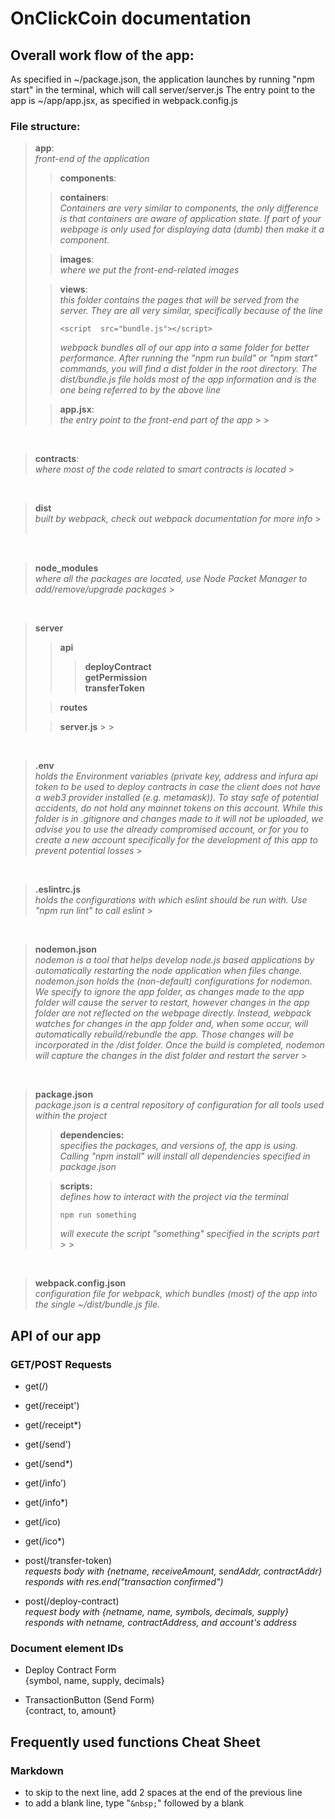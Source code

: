 # OnClickCoin documentation

## Overall work flow of the app:

As specified in ~/package.json, the application launches by running "npm start" in the terminal, which will call server/server.js
The entry point to the app is ~/app/app.jsx, as specified in webpack.config.js

### File structure:

> **app**:  
> _front-end of the application_
>
> > **components**:
>
> > **containers**:  
> > _Containers are very similar to components, the only difference is that containers are aware of application state. If part of your webpage is only used for displaying data (dumb) then make it a component._
>
> > **images**:  
> > _where we put the front-end-related images_
>
> > **views**:  
> > _this folder contains the pages that will be served from the server. They are all very similar, specifically because of the line_
> >
> > ```
> > <script  src="bundle.js"></script>
> > ```
> >
> > _webpack bundles all of our app into a same folder for better performance. After running the "npm run build" or "npm start" commands, you will find a dist folder in the root directory. The dist/bundle.js file holds most of the app information and is the one being referred to by the above line_
>
> > **app.jsx**:  
> > _the entry point to the front-end part of the app_ > > &nbsp;

&nbsp;

> **contracts**:  
> _where most of the code related to smart contracts is located_ > &nbsp;

&nbsp;

> **dist**  
> _built by webpack, check out webpack documentation for more info_ > &nbsp;

&nbsp;

> **node_modules**  
> _where all the packages are located, use Node Packet Manager to add/remove/upgrade packages_ > &nbsp;

&nbsp;

> **server**
>
> > **api**
> >
> > > **deployContract**  
> > > **getPermission**  
> > > **transferToken**
>
> > **routes**
>
> > **server.js** > > &nbsp;

&nbsp;

> **.env**  
> _holds the Environment variables (private key, address and infura api token to be used to deploy contracts in case the client does not have a web3 provider installed (e.g. metamask)). To stay safe of potential accidents, do not hold any mainnet tokens on this account. While this folder is in .gitignore and changes made to it will not be uploaded, we advise you to use the already compromised account, or for you to create a new account specifically for the development of this app to prevent potential losses_ > &nbsp;

&nbsp;

> **.eslintrc.js**  
> _holds the configurations with which eslint should be run with. Use "npm run lint" to call eslint_ > &nbsp;

&nbsp;

> **nodemon.json**  
> _nodemon is a tool that helps develop node.js based applications by automatically restarting the node application when files change. nodemon.json holds the (non-default) configurations for nodemon. We specify to ignore the app folder, as changes made to the app folder will cause the server to restart, however changes in the app folder are not reflected on the webpage directly. Instead, webpack watches for changes in the app folder and, when some occur, will automatically rebuild/rebundle the app. Those changes will be incorporated in the /dist folder. Once the build is completed, nodemon will capture the changes in the dist folder and restart the server_ > &nbsp;

&nbsp;

> **package.json**  
> _package.json is a central repository of configuration for all tools used within the project_
>
> > **dependencies:**  
> > _specifies the packages, and versions of, the app is using. Calling "npm install" will install all dependencies specified in package.json_
>
> > **scripts:**  
> > _defines how to interact with the project via the terminal_
> >
> > ```
> > npm run something
> > ```
> >
> > _will execute the script "something" specified in the scripts part_ > > &nbsp;

&nbsp;

> **webpack.config.json**  
> _configuration file for webpack, which bundles (most) of the app into the single ~/dist/bundle.js file._

## API of our app

### GET/POST Requests

- get(/)
- get(/receipt')
- get(/receipt\*)
- get(/send')
- get(/send\*)
- get(/info')
- get(/info\*)
- get(/ico)
- get(/ico\*)

- post(/transfer-token)  
  _requests body with {netname, receiveAmount, sendAddr, contractAddr}_  
  _responds with res.end("transaction confirmed")_

- post(/deploy-contract)  
  _request body with {netname, name, symbols, decimals, supply}_  
  _responds with netname, contractAddress, and account's address_
  
### Document element IDs

* Deploy Contract Form  
{symbol, name, supply, decimals}

* TransactionButton (Send Form)  
{contract, to, amount}

## Frequently used functions Cheat Sheet

### Markdown

* to skip to the next line, add 2 spaces at the end of the previous line  
* to add a blank line, type "```&nbsp;```" followed by a blank

